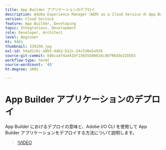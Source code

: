 ```yaml
---
title: App Builder アプリケーションのデプロイ
description: Adobe Experience Manager（AEM）as a Cloud Service の App Builder アプリケーションをデプロイする方法について説明します。
version: Cloud Service
feature: App Builder, Developing
topic: Integrations, Development
role: Developer, Architect
level: Beginner
kt: 9461
thumbnail: 339250.jpg
exl-id: 54ad1cbc-a8b5-44b2-b12c-24c530a5a929
source-git-commit: 646ca4f4a441bf1565558002dcd6f96d3e228563
workflow-type: tm+mt
source-wordcount: '45'
ht-degree: 100%

---
```


# App Builder アプリケーションのデプロイ

App Builder におけるデプロイの意味と、Adobe I/O CLI を使用して App Builder アプリケーションをデプロイする方法について説明します。

>[!VIDEO](https://video.tv.adobe.com/v/339250/?quality=12&learn=on)
